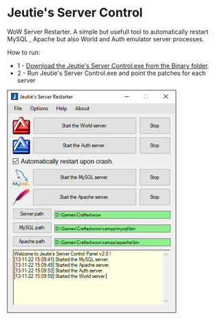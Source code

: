 # Jeutie's Server Control

WoW Server Restarter. A simple but usefull tool to automatically restart MySQL , Apache but also World and Auth emulator server processes.

How to run:
+ 1 - [Download the Jeutie's Server Control.exe from the Binary folder](https://github.com/CraftedRO/Jeutie-s-Server-Control/raw/main/Binary/JeutiesServerControl.exe).
+ 2 - Run Jeutie's Server Control.exe and point the patches for each server

![Screenshot](restarter.PNG)